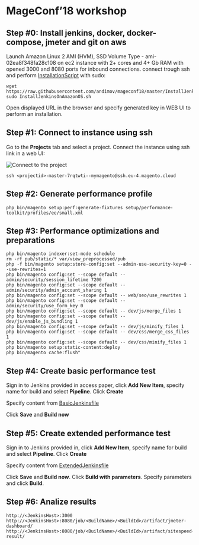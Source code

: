 # MageConf’18  workshop

## Step #0: Install jenkins, docker, docker-compose, jmeter and git on aws
Launch Amazon Linux 2 AMI (HVM), SSD Volume Type - ami-02ea8f348fa28c108 on ec2 instance with 2+ cores and 4+ Gb RAM with opened 3000 and 8080 ports for inbound connections.
connect trough ssh and perform [InstallationScript](InstallJenkinsOnAmazonOS.sh) with sudo:
```
wget https://raw.githubusercontent.com/andimov/mageconf18/master/InstallJenkinsOnAmazonOS.sh
sudo InstallJenkinsOnAmazonOS.sh
```
Open displayed URL in the browser and specify generated key in WEB UI to perform an installation.

## Step #1: Connect to instance using ssh
Go to the **Projects** tab and select a project. Connect the instance using ssh link in a web UI:

![Connect to the project](/images/access_site.png?raw=true)

```
ssh <projectid>-master-7rqtwti--mymagento@ssh.eu-4.magento.cloud
```

## Step #2: Generate performance profile
```
php bin/magento setup:perf:generate-fixtures setup/performance-toolkit/profiles/ee/small.xml
```
## Step #3: Performance optimizations and preparations
``` 
php bin/magento indexer:set-mode schedule 
rm -rf pub/static/* var/view_preprocessed/pub
php -f bin/magento setup:store-config:set --admin-use-security-key=0 --use-rewrites=1
php bin/magento config:set --scope default -- admin/security/session_lifetime 7200
php bin/magento config:set --scope default -- admin/security/admin_account_sharing 1
php bin/magento config:set --scope default -- web/seo/use_rewrites 1
php bin/magento config:set --scope default -- admin/security/use_form_key 0
php bin/magento config:set --scope default -- dev/js/merge_files 1
php bin/magento config:set --scope default -- dev/js/enable_js_bundling 1
php bin/magento config:set --scope default -- dev/js/minify_files 1
php bin/magento config:set --scope default -- dev/css/merge_css_files 1
php bin/magento config:set --scope default -- dev/css/minify_files 1
php bin/magento setup:static-content:deploy
php bin/magento cache:flush"
```

## Step #4: Create basic performance test

Sign in to Jenkins provided in access paper, click **Add New Item**, specify name for build and select **Pipeline**. Click **Create**

Specify content from [BasicJenkinsfile](BasicJenkinsfile)

Click **Save** and **Build now**

## Step #5: Create extended performance test

Sign in to Jenkins provided in, click **Add New Item**, specify name for build and select **Pipeline**. Click **Create**

Specify content from [ExtendedJenkinsfile](ExtendedJenkinsfile)

Click **Save** and **Build now**.
Click **Build with parameters**.
Specify parameters and click **Build**.



## Step #6: Analize results
```
http://<JenkinsHost>:3000
http://<JenkinsHost>:8080/job/<BuildName>/<BuildId>/artifact/jmeter-dashboard/
http://<JenkinsHost>:8080/job/<BuildName>/<BuildId>/artifact/sitespeed-result/
```
